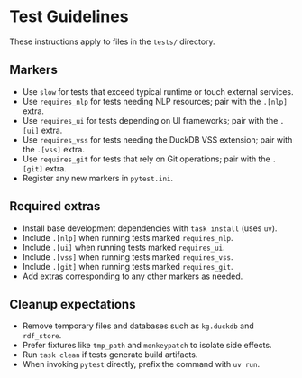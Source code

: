 # Test Guidelines

These instructions apply to files in the `tests/` directory.

## Markers
- Use `slow` for tests that exceed typical runtime or touch external
  services.
- Use `requires_nlp` for tests needing NLP resources; pair with the
  `.[nlp]` extra.
- Use `requires_ui` for tests depending on UI frameworks; pair with the
  `.[ui]` extra.
- Use `requires_vss` for tests needing the DuckDB VSS extension; pair with
  the `.[vss]` extra.
- Use `requires_git` for tests that rely on Git operations; pair with the
  `.[git]` extra.
- Register any new markers in `pytest.ini`.

## Required extras
- Install base development dependencies with `task install` (uses `uv`).
- Include `.[nlp]` when running tests marked `requires_nlp`.
- Include `.[ui]` when running tests marked `requires_ui`.
- Include `.[vss]` when running tests marked `requires_vss`.
- Include `.[git]` when running tests marked `requires_git`.
- Add extras corresponding to any other markers as needed.

## Cleanup expectations
- Remove temporary files and databases such as `kg.duckdb` and
  `rdf_store`.
- Prefer fixtures like `tmp_path` and `monkeypatch` to isolate side
  effects.
- Run `task clean` if tests generate build artifacts.
- When invoking `pytest` directly, prefix the command with `uv run`.
